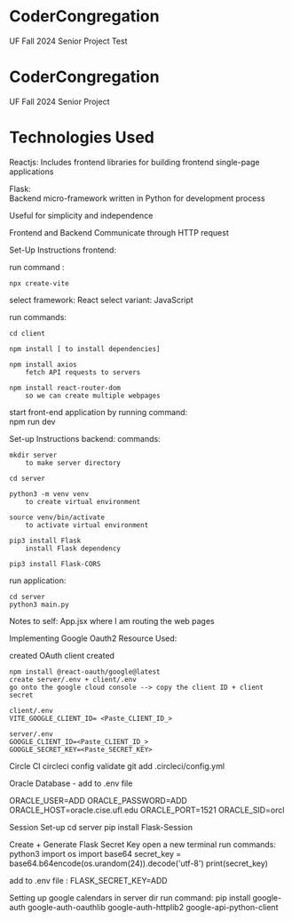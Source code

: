 # CoderCongregation
UF Fall 2024 Senior Project
Test

# CoderCongregation
UF Fall 2024 Senior Project

# Technologies Used
Reactjs: 
Includes frontend libraries for building frontend single-page applications

Flask:  
Backend micro-framework written in Python for development process

Useful for simplicity and independence

Frontend and Backend Communicate through HTTP request


Set-Up Instructions frontend:

run command :

    npx create-vite

select framework: React
select variant: JavaScript

run commands:

    cd client

    npm install [ to install dependencies]

    npm install axios
        fetch API requests to servers

    npm install react-router-dom  
        so we can create multiple webpages  



start front-end application by running command:   
    npm run dev


Set-up Instructions backend:
commands: 

    mkdir server 
        to make server directory

    cd server

    python3 -m venv venv
        to create virtual environment 

    source venv/bin/activate
        to activate virtual environment

    pip3 install Flask
        install Flask dependency

    pip3 install Flask-CORS              

run application:

    cd server
    python3 main.py


Notes to self:
    App.jsx
        where I am routing the web pages


Implementing Google Oauth2
Resource Used: 
 
created OAuth client created

    npm install @react-oauth/google@latest
    create server/.env + client/.env
    go onto the google cloud console --> copy the client ID + client secret

    client/.env
    VITE_GOOGLE_CLIENT_ID= <Paste_CLIENT_ID_>

    server/.env
    GOOGLE_CLIENT_ID=<Paste_CLIENT_ID_>
    GOOGLE_SECRET_KEY=<Paste_SECRET_KEY>


Circle CI
    circleci config validate
    git add .circleci/config.yml


Oracle Database - add to .env file 
    
ORACLE_USER=ADD
ORACLE_PASSWORD=ADD
ORACLE_HOST=oracle.cise.ufl.edu
ORACLE_PORT=1521
ORACLE_SID=orcl

Session Set-up
    cd server
    pip install Flask-Session

 Create + Generate Flask Secret Key
    open a new terminal
run commands:
    python3
    import os
    import base64
    secret_key = base64.b64encode(os.urandom(24)).decode('utf-8')
    print(secret_key)

add to .env file : FLASK_SECRET_KEY=ADD


Setting up google calendars
in server dir
run command:
    pip install google-auth google-auth-oauthlib google-auth-httplib2 google-api-python-client
